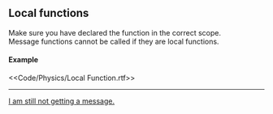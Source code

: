 ## Local functions

Make sure you have declared the function in the correct scope.  
Message functions cannot be called if they are local functions.

#### Example  
<<Code/Physics/Local Function.rtf>>

---
[I am still not getting a message.](5%203D%20Collision%20Matrix.md)